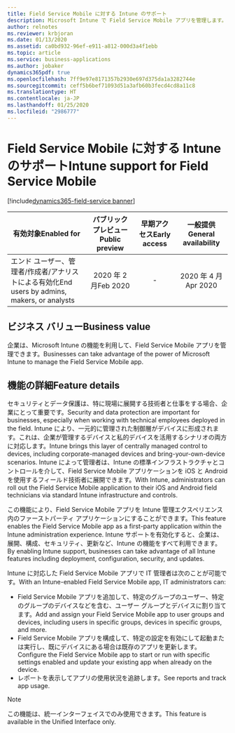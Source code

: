 ```yaml
---
title: Field Service Mobile に対する Intune のサポート
description: Microsoft Intune で Field Service Mobile アプリを管理します。
author: relnotes
ms.reviewer: krbjoran
ms.date: 01/13/2020
ms.assetid: ca0bd932-96ef-e911-a812-000d3a4f1ebb
ms.topic: article
ms.service: business-applications
ms.author: jobaker
dynamics365pdf: true
ms.openlocfilehash: 7ff9e97e8171357b2930e697d375da1a3282744e
ms.sourcegitcommit: ceff5b6bef71093d51a3afb60b3fecd4cd8a11c8
ms.translationtype: HT
ms.contentlocale: ja-JP
ms.lasthandoff: 01/25/2020
ms.locfileid: "2986777"
---
```

# <a name="intune-support-for-field-service-mobile"></a><span data-ttu-id="3428f-103">Field Service Mobile に対する Intune のサポート</span><span class="sxs-lookup"><span data-stu-id="3428f-103">Intune support for Field Service Mobile</span></span>
[!include[dynamics365-field-service banner](../includes/dynamics365-field-service.md)]

| <span data-ttu-id="3428f-104">有効対象</span><span class="sxs-lookup"><span data-stu-id="3428f-104">Enabled for</span></span>    |  <span data-ttu-id="3428f-105">パブリック プレビュー</span><span class="sxs-lookup"><span data-stu-id="3428f-105">Public preview</span></span> | <span data-ttu-id="3428f-106">早期アクセス</span><span class="sxs-lookup"><span data-stu-id="3428f-106">Early access</span></span> | <span data-ttu-id="3428f-107">一般提供</span><span class="sxs-lookup"><span data-stu-id="3428f-107">General availability</span></span> | 
| ---------- | :----------: |:----------: |:----------: |
|<span data-ttu-id="3428f-108">エンド ユーザー、管理者/作成者/アナリストによる有効化</span><span class="sxs-lookup"><span data-stu-id="3428f-108">End users by admins, makers, or analysts</span></span>|<span data-ttu-id="3428f-109">2020 年 2 月</span><span class="sxs-lookup"><span data-stu-id="3428f-109">Feb 2020</span></span>|-| <span data-ttu-id="3428f-110">2020 年 4 月</span><span class="sxs-lookup"><span data-stu-id="3428f-110">Apr 2020</span></span>|


## <a name="business-value"></a><span data-ttu-id="3428f-111">ビジネス バリュー</span><span class="sxs-lookup"><span data-stu-id="3428f-111">Business value</span></span>
<!-- bv start -->
<span data-ttu-id="3428f-112">企業は、Microsoft Intune の機能を利用して、Field Service Mobile アプリを管理できます。</span><span class="sxs-lookup"><span data-stu-id="3428f-112">Businesses can take advantage of the power of Microsoft Intune to manage the Field Service Mobile app.</span></span> 
<!-- bv end -->



## <a name="feature-details"></a><span data-ttu-id="3428f-113">機能の詳細</span><span class="sxs-lookup"><span data-stu-id="3428f-113">Feature details</span></span>
<!--feature detail start -->
<span data-ttu-id="3428f-114">セキュリティとデータ保護は、特に現場に展開する技術者と仕事をする場合、企業にとって重要です。</span><span class="sxs-lookup"><span data-stu-id="3428f-114">Security and data protection are important for businesses, especially when working with technical employees deployed in the field.</span></span> <span data-ttu-id="3428f-115">Intune により、一元的に管理された制御層がデバイスに形成されます。これは、企業が管理するデバイスと私的デバイスを活用するシナリオの両方に対応します。</span><span class="sxs-lookup"><span data-stu-id="3428f-115">Intune brings this layer of centrally managed control to devices, including corporate-managed devices and bring-your-own-device scenarios.</span></span> <span data-ttu-id="3428f-116">Intune によって管理者は、Intune の標準インフラストラクチャとコントロールを介して、Field Service Mobile アプリケーションを iOS と Android を使用するフィールド技術者に展開できます。</span><span class="sxs-lookup"><span data-stu-id="3428f-116">With Intune, administrators can roll out the Field Service Mobile application to their iOS and Android field technicians via standard Intune infrastructure and controls.</span></span>   

<span data-ttu-id="3428f-117">この機能により、Field Service Mobile アプリを Intune 管理エクスペリエンス内のファーストパーティ アプリケーションにすることができます。</span><span class="sxs-lookup"><span data-stu-id="3428f-117">This feature enables the Field Service Mobile app as a first-party application within the Intune administration experience.</span></span> <span data-ttu-id="3428f-118">Intune サポートを有効化すると、企業は、展開、構成、セキュリティ、更新など、Intune の機能をすべて利用できます。</span><span class="sxs-lookup"><span data-stu-id="3428f-118">By enabling Intune support, businesses can take advantage of all Intune features including deployment, configuration, security, and updates.</span></span>    

<span data-ttu-id="3428f-119">Intune に対応した Field Service Mobile アプリで IT 管理者は次のことが可能です。</span><span class="sxs-lookup"><span data-stu-id="3428f-119">With an Intune-enabled Field Service Mobile app, IT administrators can:</span></span> 

- <span data-ttu-id="3428f-120">Field Service Mobile アプリを追加して、特定のグループのユーザー、特定のグループのデバイスなどを含む、ユーザー グループとデバイスに割り当てます。</span><span class="sxs-lookup"><span data-stu-id="3428f-120">Add and assign your Field Service Mobile app to user groups and devices, including users in specific groups, devices in specific groups, and more.</span></span> 
- <span data-ttu-id="3428f-121">Field Service Mobile アプリを構成して、特定の設定を有効にして起動または実行し、既にデバイスにある場合は既存のアプリを更新します。</span><span class="sxs-lookup"><span data-stu-id="3428f-121">Configure the Field Service Mobile app to start or run with specific settings enabled and update your existing app when already on the device.</span></span> 
- <span data-ttu-id="3428f-122">レポートを表示してアプリの使用状況を追跡します。</span><span class="sxs-lookup"><span data-stu-id="3428f-122">See reports and track app usage.</span></span>
<!--feature detail end -->


> [!NOTE]
> <span data-ttu-id="3428f-123">この機能は、統一インターフェイスでのみ使用できます。</span><span class="sxs-lookup"><span data-stu-id="3428f-123">This feature is available in the Unified Interface only.</span></span>






